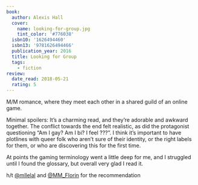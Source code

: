 ```yaml
---
book:
  author: Alexis Hall
  cover:
    name: looking-for-group.jpg
    tint_color: '#776038'
  isbn10: '1626494460'
  isbn13: '9781626494466'
  publication_year: 2016
  title: Looking for Group
  tags:
    - fiction
review:
  date_read: 2018-05-21
  rating: 5
---
```


M/M romance, where they meet each other in a shared guild of an online game.

Minimal spoilers: It’s a charming read, and they’re adorable and awkward together. The conflict towards the end felt realistic, as did the protagonist questioning “Am I gay? Am I bi? I feel ???”. I think it’s important to have plotlines with queer folk who aren’t sure of their identity, or the right labels for them, or who are discovering this for the first time.

At points the gaming terminology went a little deep for me, and I struggled until I found the glossary, but overall very glad I read it.

h/t [@mllelal](https://twitter.com/mllelal/status/771343727138922496) and [@MM_Florin](https://twitter.com/MM_Florin/status/769558294402895872) for the recommendation